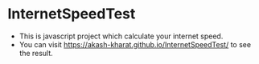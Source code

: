 # InternetSpeedTest
 - This is javascript project which calculate your internet speed.
 - You can visit https://akash-kharat.github.io/InternetSpeedTest/ to see the result.
